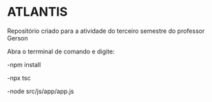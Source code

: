 # ATLANTIS
Repositório criado para a atividade do terceiro semestre do professor Gerson

Abra o terrminal de comando e digite:

-npm install

-npx tsc

-node src/js/app/app.js